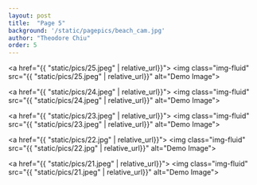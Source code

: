 ```yaml
---
layout: post
title:  "Page 5"
background: '/static/pagepics/beach_cam.jpg'
author: "Theodore Chiu"
order: 5
---
```


<a href="{{ "static/pics/25.jpeg" | relative_url}}">
	<img class="img-fluid" src="{{ "static/pics/25.jpeg" | relative_url}}" alt="Demo Image">
</a>

<a href="{{ "static/pics/24.jpeg" | relative_url}}">
	<img class="img-fluid" src="{{ "static/pics/24.jpeg" | relative_url}}" alt="Demo Image">
</a>

<a href="{{ "static/pics/23.jpeg" | relative_url}}">
	<img class="img-fluid" src="{{ "static/pics/23.jpeg" | relative_url}}" alt="Demo Image">
</a>

<a href="{{ "static/pics/22.jpg" | relative_url}}">
	<img class="img-fluid" src="{{ "static/pics/22.jpg" | relative_url}}" alt="Demo Image">
</a>

<a href="{{ "static/pics/21.jpeg" | relative_url}}">
	<img class="img-fluid" src="{{ "static/pics/21.jpeg" | relative_url}}" alt="Demo Image">
</a>

